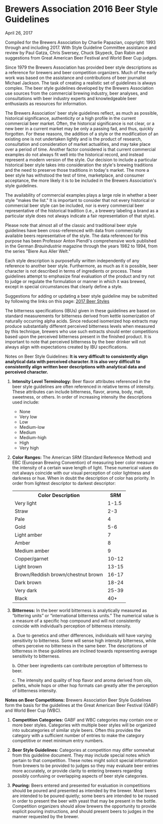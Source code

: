 # Brewers Association 2016 Beer Style Guidelines

April 26, 2017

Compiled for the Brewers Association by Charlie Papazian, copyright: 1993 through and including 2017. With Style Guideline Committee assistance and review by Paul Gatza, Chris Swersey, Chuck Skypeck, Dan Rabin and suggestions from Great American Beer Festival and World Beer Cup judges.

Since 1979 the Brewers Association has provided beer style descriptions as a reference for brewers and beer competition organizers. Much of the early work was based on the assistance and contributions of beer journalist Michael Jackson. The task of creating a realistic set of guidelines is always complex. The beer style guidelines developed by the Brewers Association use sources from the commercial brewing industry, beer analyses, and consultations with beer industry experts and knowledgeable beer enthusiasts as resources for information.

The Brewers Association' beer style guidelines reflect, as much as possible, historical significance, authenticity or a high profile in the current commercial beer market. Often, the historical significance is not clear, or a new beer in a current market may be only a passing fad, and thus, quickly forgotten. For these reasons, the addition of a style or the modification of an existing one is not undertaken lightly and is the product of research, consultation and consideration of market actualities, and may take place over a period of time. Another factor considered is that current commercial examples do not always fit well into the historical record, and instead represent a modern version of the style. Our decision to include a particular historical beer style takes into consideration the style's brewing traditions and the need to preserve those traditions in today's market. The more a beer style has withstood the test of time, marketplace, and consumer acceptance, the more likely it is to be included in the Brewers Association's style guidelines.

The availability of commercial examples plays a large role in whether a beer style "makes the list." It is important to consider that not every historical or commercial beer style can be included, nor is every commercial beer representative of the historical tradition (i.e., a brewery labeling a brand as a particular style does not always indicate a fair representation of that style).

Please note that almost all of the classic and traditional beer style guidelines have been cross-referenced with data from commercially available beers representative of the style. The data referenced for this purpose has been Professor Anton Piendl's comprehensive work published in the German _Brauindustrie_ magazine through the years 1982 to 1994, from the series "Biere Aus Aller Welt."

Each style description is purposefully written independently of any reference to another beer style. Furthermore, as much as it is possible, beer character is not described in terms of ingredients or process. These guidelines attempt to emphasize final evaluation of the product and try not to judge or regulate the formulation or manner in which it was brewed, except in special circumstances that clearly define a style.

Suggestions for adding or updating a beer style guideline may be submitted by following the links on this page: [2017 Beer Styles](http://www.brewersassociation.org/educational-publications/beer-styles/)

The bitterness specifications (IBUs) given in these guidelines are based on standard measurements for bitterness derived from kettle isomerization of naturally occurring alpha acids. Since reduced isomerized hop extracts may produce substantially different perceived bitterness levels when measured by this technique, brewers who use such extracts should enter competitions based upon the perceived bitterness present in the finished product. It is important to note that perceived bitterness by the beer drinker will not always align with expectations created by IBU specifications.

Notes on Beer Style Guidelines: **It is very difficult to consistently align analytical data with perceived character. It is also very difficult to consistently align written beer descriptions with analytical data and perceived character.**

1. **Intensity Level Terminology:** Beer flavor attributes referenced in the beer style guidelines are often referenced in relative terms of intensity. These attributes can include bitterness, flavor, aroma, body, malt, sweetness, or others. In order of increasing intensity the descriptions used include:
    - None
    - Very low
    - Low
    - Medium-low
    - Medium
    - Medium-high
    - High
    - Very high    
    
2. **Color Ranges:** The American SRM (Standard Reference Method) and EBC (European Brewing Convention) of measuring beer color measure the intensity of a certain wave length of light. These numerical values do not always coincide with our visual perception of color lightness and darkness or hue. When in doubt the description of color has priority. In order from lightest descriptor to darkest descriptor:

    <table>
        <tr>
            <th>Color Description</th>
            <th>SRM</th>
        </tr>
        <tr>
            <td>Very light</td>
            <td>1-1.5</td>
        </tr>
        <tr>
            <td>Straw</td>
            <td>2-3</td>
        </tr>
        <tr>
            <td>Pale</td>
            <td>4</td>
        </tr>
        <tr>
            <td>Gold</td>
            <td>5-6</td>
        </tr>
        <tr>
            <td>Light amber</td>
            <td>7</td>
        </tr>
        <tr>
            <td>Amber</td>
            <td>8</td>
        </tr>
        <tr>
            <td>Medium amber</td>
            <td>9</td>
        </tr>
        <tr>
            <td>Copper/garnet</td>
            <td>10-12</td>
        </tr>
        <tr>
            <td>Light brown</td>
            <td>13-15</td>
        </tr>
        <tr>
            <td>Brown/Reddish brown/chestnut brown</td>
            <td>16-17</td>
        </tr>
        <tr>
            <td>Dark brown</td>
            <td>18-24</td>
        </tr>
        <tr>
            <td>Very dark</td>
            <td>25-39</td>
        </tr>
        <tr>
            <td>Black</td>
            <td>40+</td>
        </tr>
    </table>
    
3. **Bitterness:** In the beer world bitterness is analytically measured as “bittering units” or “international bitterness units.” The numerical value is a measure of a specific hop compound and will not consistently coincide with individual’s perception of bitterness intensity.

    a. Due to genetics and other differences, individuals will have varying sensitivity to bitterness. Some will sense high intensity bitterness, while others perceive no bitterness in the same beer. The descriptions of bitterness in these guidelines are inclined towards representing average sensitivity to bitterness.
    
    b. Other beer ingredients can contribute perception of bitterness to beer.
    
    c. The intensity and quality of hop flavor and aroma derived from oils, pellets, whole hops or other hop formats can greatly alter the perception of bitterness intensity.

**Notes on Beer Competitions:** Brewers Association Beer Style Guidelines form the basis for the guidelines at the Great American Beer Festival (GABF) and World Beer Cup (WBC).

1. **Competition Categories:** GABF and WBC categories may contain one or more beer styles. Categories with multiple beer styles will be organized into subcategories of similar style beers. Often this provides the category with a sufficient number of entries to make the category competitive or meet minimum entry numbers.

2. **Beer Style Guidelines:** Categories at competition may differ somewhat from this guideline document. They may include special notes which pertain to that competition. These notes might solicit special information from brewers to be provided to judges so they may evaluate beer entries more accurately, or provide clarity to entering brewers regarding possibly confusing or overlapping aspects of beer style categories.

3. **Pouring:** Beers entered and presented for evaluation in competitions should be poured and presented as intended by the brewer. Most beers are intended to be poured quietly; some beers are intended to be roused in order to present the beer with yeast that may be present in the bottle. Competition organizers should allow brewers the opportunity to provide explicit pouring instructions, and should present beers to judges in the manner requested by the brewer.
